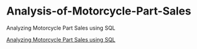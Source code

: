 # Analysis-of-Motorcycle-Part-Sales
Analyzing Motorcycle Part Sales using SQL

[Analyzing Motorcycle Part Sales using SQL](https://www.datacamp.com/datalab/w/ce457b3d-9010-4879-85c5-31956a5c57a5/edit)
